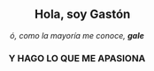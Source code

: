 <h2 align="center"><img src="https://c.tenor.com/SNL9_xhZl9oAAAAi/waving-hand-joypixels.gif" height="15px" width="15px"> Hola, soy Gastón</h2>
<p align="center"><i>ó, como la mayoría me conoce, <b>gale</b></i></p>

<h3 align="center">Y HAGO LO QUE ME APASIONA</h2>

<!---
Notas
--->
